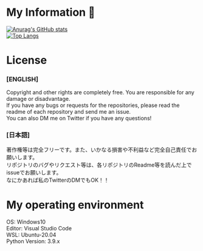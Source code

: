 # My Information 👋

<!--
**BonnetPonta/BonnetPonta** is a ✨ _special_ ✨ repository because its `README.md` (this file) appears on your GitHub profile.

Here are some ideas to get you started:

- 🔭 I’m currently working on ...
- 🌱 I’m currently learning ...
- 👯 I’m looking to collaborate on ...
- 🤔 I’m looking for help with ...
- 💬 Ask me about ...
- 📫 How to reach me: ...
- 😄 Pronouns: ...
- ⚡ Fun fact: ...
-->
[![Anurag's GitHub stats](https://github-readme-stats.vercel.app/api?username=BonnetPonta&show_icons=true&theme=radical&include_all_commits=true&count_private=true)](https://github.com/anuraghazra/github-readme-stats)  
[![Top Langs](https://github-readme-stats.vercel.app/api/top-langs/?username=BonnetPonta&layout=compact&theme=radical)](https://github.com/anuraghazra/github-readme-stats)  


# License  
### [ENGLISH]  
Copyright and other rights are completely free. You are responsible for any damage or disadvantage.  
If you have any bugs or requests for the repositories, please read the readme of each repository and send me an issue.  
You can also DM me on Twitter if you have any questions!  
  
### [日本語]  
著作権等は完全フリーです。また、いかなる損害や不利益など完全自己責任でお願いします。  
リポジトリのバグやリクエスト等は、各リポジトリのReadme等を読んだ上でissueでお願いします。  
なにかあれば私のTwitterのDMでもOK！！  

# My operating environment  
OS: Windows10  
Editor: Visual Studio Code  
WSL: Ubuntu-20.04  
Python Version: 3.9.x  
